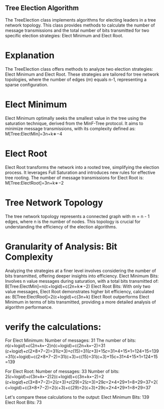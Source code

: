 ## Tree Election Algorithm
The TreeElection class implements algorithms for electing leaders in a tree network topology. This class provides methods to calculate the number of message transmissions and the total number of bits transmitted for two specific election strategies: Elect Minimum and Elect Root.

# Explanation
The TreeElection class offers methods to analyze two election strategies: Elect Minimum and Elect Root. These strategies are tailored for tree network topologies, where the number of edges (m) equals n-1, representing a sparse configuration.

# Elect Minimum
Elect Minimum optimally seeks the smallest value in the tree using the saturation technique, derived from the MinF-Tree protocol. It aims to minimize message transmissions, with its complexity defined as:
M[Tree:ElectMin]=3n+k∗−4
# Elect Root
Elect Root transforms the network into a rooted tree, simplifying the election process. It leverages Full Saturation and introduces new rules for effective tree rooting. The number of message transmissions for Elect Root is:
M[Tree:ElectRoot]=3n+k∗−2
# Tree Network Topology
The tree network topology represents a connected graph with m = n - 1 edges, where n is the number of nodes. This topology is crucial for understanding the efficiency of the election algorithms.
# Granularity of Analysis: Bit Complexity
Analyzing the strategies at a finer level involves considering the number of bits transmitted, offering deeper insights into efficiency.
Elect Minimum Bits: Involves n value messages during saturation, with a total bits transmitted of:
B[Tree:ElectMin]=n(c+logid)+c(2n+k∗−2)
Elect Root Bits: With only two value messages, Elect Root demonstrates higher bit efficiency, calculated as:
B[Tree:ElectRoot]=2(c+logid)+c(3n+k)
Elect Root outperforms Elect Minimum in terms of bits transmitted, providing a more detailed analysis of algorithm performance.


# verify the calculations:
For Elect Minimum:
Number of messages: 31
The number of bits: 
𝑛(𝑐+log⁡𝑖𝑑)+𝑐(2𝑛+𝑘∗−2)n(c+logid)+c(2n+k∗−2)=31
(𝑐+log⁡𝑖𝑑)+𝑐(2×8+7−2)=31(𝑐+3)+𝑐(15)=31(𝑐+3)+15𝑐=31×4+15×1=124+15=139=31(c+logid)+c(2×8+7−2)=31(c+3)+c(15)=31(c+3)+15c=31×4+15×1=124+15=139

For Elect Root:
Number of messages: 33
Number of bits: 2(𝑐+log⁡𝑖𝑑)+𝑐(3𝑛+𝑘∗−2)2(c+logid)+c(3n+k∗−2)=2
(𝑐+log⁡𝑖𝑑)+𝑐(3×8+7−2)=2(𝑐+3)+𝑐(29)=2(𝑐+3)+29𝑐=2×4+29×1=8+29=37=2(c+logid)+c(3×8+7−2)=2(c+3)+c(29)=2(c+3)+29c=2×4+29×1=8+29=37

Let's compare these calculations to the output:
Elect Minimum Bits: 139
Elect Root Bits: 73
